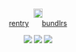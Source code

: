 <p align="center">
  <br><img src="https://gifcity.carrd.co/assets/images/gallery94/1b303df8.gif" height=18 alt="cross">
  <br><a href="https://rentry.co/fratricides">rentry</a>ㅤㅤ<a href="https://bundlrs.cc/crest">bundlrs</a> 
</p>
<p align="center">
  <img src="https://gifcity.carrd.co/assets/images/gallery25/dc5ad13b.gif">
  <img src="https://gifcity.carrd.co/assets/images/gallery23/1646719d.gif">
  <img src="https://gifcity.carrd.co/assets/images/gallery23/e5475b61.gif">
</p>
